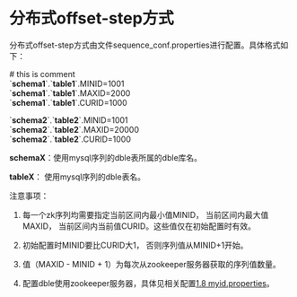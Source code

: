 # 分布式offset-step方式
分布式offset-step方式由文件sequence_conf.properties进行配置。具体格式如下：

\# this is comment  
\`**schema1**\`\.\`**table1**\`\.MINID=1001  
\`**schema1**\`\.\`**table1**\`\.MAXID=2000  
\`**schema1**\`\.\`**table1**\`\.CURID=1000

\`**schema2**\`\.\`**table2**\`\.MINID=1001  
\`**schema2**\`\.\`**table2**\`\.MAXID=20000  
\`**schema2**\`\.\`**table2**\`\.CURID=1000

**schemaX**：使用mysql序列的dble表所属的dble库名。

**tableX**： 使用mysql序列的dble表名。

注意事项：

1. 每一个zk序列均需要指定当前区间内最小值MINID， 当前区间内最大值MAXID， 当前区间内当前值CURID。这些值仅在初始配置时有效。

2. 初始配置时MINID要比CURID大1， 否则序列值从MINID+1开始。

3. 值（MAXID - MINID + 1）为每次从zookeeper服务器获取的序列值数量。

4. 配置dble使用zookeeper服务器，具体见相关配置[1.8 myid.properties](../1.8_myid.properties.md)。
